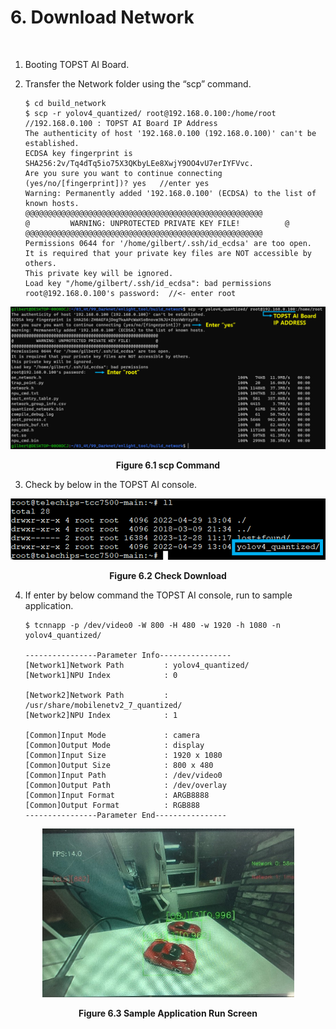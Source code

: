 ﻿# 6. Download Network

<br/>

1.  Booting TOPST AI Board.
2.  Transfer the Network folder using the “scp” command.


    ```
    $ cd build_network
    $ scp -r yolov4_quantized/ root@192.168.0.100:/home/root //192.168.0.100 : TOPST AI Board IP Address
    The authenticity of host '192.168.0.100 (192.168.0.100)' can't be established.
    ECDSA key fingerprint is SHA256:2v/Tq4dTq5io75X3QKbyLEe8XwjY9OO4vU7erIYFVvc.
    Are you sure you want to continue connecting (yes/no/[fingerprint])? yes   //enter yes
    Warning: Permanently added '192.168.0.100' (ECDSA) to the list of known hosts.
    @@@@@@@@@@@@@@@@@@@@@@@@@@@@@@@@@@@@@@@@@@@@@@@@@@@@@
    @         WARNING: UNPROTECTED PRIVATE KEY FILE!          @
    @@@@@@@@@@@@@@@@@@@@@@@@@@@@@@@@@@@@@@@@@@@@@@@@@@@@@
    Permissions 0644 for '/home/gilbert/.ssh/id_ecdsa' are too open.
    It is required that your private key files are NOT accessible by others.
    This private key will be ignored.
    Load key "/home/gilbert/.ssh/id_ecdsa": bad permissions
    root@192.168.0.100's password:	//<- enter root
    ```

<p align="center"><img src="https://github.com/topst-development/Documentation/blob/main/TOPST-AI/Software/media/6. Download Network.image1.png?raw=true"></p>
<p align="center"><strong>Figure 6.1 scp Command</strong></p>

3.  Check by below in the TOPST AI console.

<p align="center"><img src="https://github.com/topst-development/Documentation/blob/main/TOPST-AI/Software/media/6. Download Network.image2.png?raw=true"></p>

<p align="center"><strong>Figure 6.2 Check Download</strong></p>

4.  If enter by below command the TOPST AI console, run to sample
    application.

    ```
    $ tcnnapp -p /dev/video0 -W 800 -H 480 -w 1920 -h 1080 -n yolov4_quantized/
    
    ----------------Parameter Info----------------
    [Network1]Network Path         : yolov4_quantized/
    [Network1]NPU Index            : 0
    
    [Network2]Network Path         : /usr/share/mobilenetv2_7_quantized/
    [Network2]NPU Index            : 1

    [Common]Input Mode             : camera
    [Common]Output Mode            : display
    [Common]Input Size             : 1920 x 1080
    [Common]Output Size            : 800 x 480
    [Common]Input Path             : /dev/video0
    [Common]Output Path            : /dev/overlay
    [Common]Input Format           : ARGB8888
    [Common]Output Format          : RGB888
    ----------------Parameter End----------------
    ```

<p align="center"><img src="https://github.com/topst-development/Documentation/blob/main/TOPST-AI/Software/media/6. Download Network.image3.jpeg?raw=true"
style="width:4.19792in;height:2.81319in"</p>

<p align="center"><strong>Figure 6.3 Sample Application Run Screen</strong></p>
